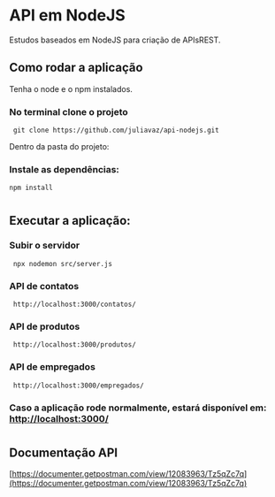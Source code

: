 # API em NodeJS

Estudos baseados em NodeJS para criação de APIsREST.

## Como rodar a aplicação

Tenha o node e o npm instalados.

### No terminal clone o projeto
```
 git clone https://github.com/juliavaz/api-nodejs.git
```
Dentro da pasta do projeto:

### Instale as dependências:
```
npm install
```

#
## Executar a aplicação:

### Subir o servidor
```
 npx nodemon src/server.js
```

### API de contatos
```
 http://localhost:3000/contatos/
```

### API de produtos
```
 http://localhost:3000/produtos/
```

### API de empregados
```
 http://localhost:3000/empregados/
```

### Caso a aplicação rode normalmente, estará disponível em: [http://localhost:3000/](http://localhost:3000/)

#
## Documentação API

[https://documenter.getpostman.com/view/12083963/Tz5qZc7q](https://documenter.getpostman.com/view/12083963/Tz5qZc7q)
